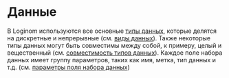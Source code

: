 # Данные

В Loginom используются все основные [типы данных](./datatype.md), которые делятся на дискретные и непрерывные (см. [виды данных](./datakind.md)). Также некоторые типы данных могут быть совместимы между собой, к примеру, целый и вещественный (см. [совместимость типов данных](./compatibility.md)). Каждое поле набора данных имеет группу параметров, таких как имя, метка, тип данных и т.д. (см. [параметры поля набора данных](./datasetfieldoptions.md))